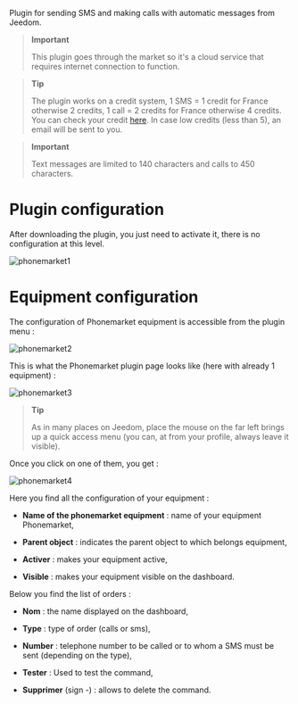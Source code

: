 Plugin for sending SMS and making calls with
automatic messages from Jeedom.

> **Important**
>
> This plugin goes through the market so it's a cloud service that
> requires internet connection to function.

> **Tip**
>
> The plugin works on a credit system, 1 SMS = 1 credit for France otherwise 2 credits, 1 call =
> 2 credits for France otherwise 4 credits. You can check your credit
> [here](http://market.jeedom.fr/index.php?v=d&p=profils&tab=sms). In case
> low credits (less than 5), an email will be sent to you.

> **Important**
>
> Text messages are limited to 140 characters and calls to 450 characters.

Plugin configuration 
=======================

After downloading the plugin, you just need to activate it,
there is no configuration at this level.

![phonemarket1](../images/phonemarket1.PNG)

Equipment configuration 
=============================

The configuration of Phonemarket equipment is accessible from the
plugin menu :

![phonemarket2](../images/phonemarket2.PNG)

This is what the Phonemarket plugin page looks like (here with already 1
equipment) :

![phonemarket3](../images/phonemarket3.PNG)

> **Tip**
>
> As in many places on Jeedom, place the mouse on the far left
> brings up a quick access menu (you can, at
> from your profile, always leave it visible).

Once you click on one of them, you get :

![phonemarket4](../images/phonemarket4.PNG)

Here you find all the configuration of your equipment :

-   **Name of the phonemarket equipment** : name of your equipment
    Phonemarket,

-   **Parent object** : indicates the parent object to which belongs
    equipment,

-   **Activer** : makes your equipment active,

-   **Visible** : makes your equipment visible on the dashboard.

Below you find the list of orders :

-   **Nom** : the name displayed on the dashboard,

-   **Type** : type of order (calls or sms),

-   **Number** : telephone number to be called or to whom a
    SMS must be sent (depending on the type),

-   **Tester** : Used to test the command,

-   **Supprimer** (sign -) : allows to delete the command.


